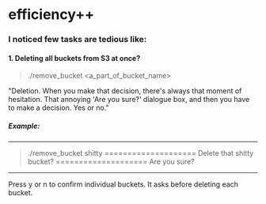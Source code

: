 # efficiency++

### I noticed few tasks are tedious like:

#### 1. Deleting all buckets from S3 at once?

  > ./remove_bucket <a_part_of_bucket_name>
  
  
"Deletion. When you make that decision, there's always that moment of hesitation. That annoying 'Are you sure?' dialogue box, and then you have to make a decision. Yes or no."

  
##### Example:
---------------------
> ./remove_bucket shitty
  ====================
  Delete that shitty bucket?
  ====================
  Are you sure?
---------------------

Press y or n to confirm individual buckets.
It asks before deleting each bucket.

